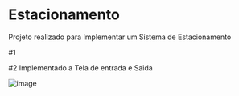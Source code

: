 # Estacionamento
Projeto realizado para Implementar um Sistema de Estacionamento

#1


#2 Implementado a Tela de entrada e Saida

![image](https://github.com/zyphyxx/Estacionamento/assets/127572883/42049fb3-1b6c-4250-8171-b1333e4fa0fe)
